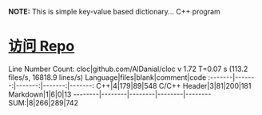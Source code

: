 

**NOTE:** This is simple key-value based dictionary... C++ program

[访问 Repo](https://github.com/JayeWang/dic)
================


Line Number Count:
cloc|github.com/AlDanial/cloc v 1.72  T=0.07 s (113.2 files/s, 16818.9 lines/s)
Language|files|blank|comment|code
:-------|-------:|-------:|-------:|-------:
C++|4|179|89|548
C/C++ Header|3|81|200|181
Markdown|1|6|0|13
--------|--------|--------|--------|--------
SUM:|8|266|289|742
